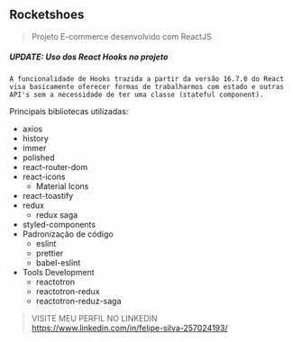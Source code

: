 ## **Rocketshoes**
> Projeto E-commerce desenvolvido com ReactJS 

##### **UPDATE: Uso dos React Hooks no projeto**
    A funcionalidade de Hooks trazida a partir da versão 16.7.0 do React visa basicamente oferecer formas de trabalharmos com estado e outras API's sem a necessidade de ter uma classe (stateful component).

Principais bibliotecas utilizadas:
- axios
- history
- immer
- polished
- react-router-dom
- react-icons
  - Material Icons
- react-toastify
- redux
  - redux saga
- styled-components
- Padronização de código
  - eslint
  - prettier
  - babel-eslint
- Tools Development
  - reactotron
  - reactotron-redux
  - reactotron-reduz-saga

> VISITE MEU PERFIL NO LINKEDIN  
<https://www.linkedin.com/in/felipe-silva-257024193/>
